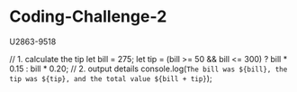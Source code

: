 # Coding-Challenge-2
U2863-9518

// 1. calculate the tip
let bill = 275;
let tip = (bill >= 50 && bill <= 300) ? bill * 0.15 : bill * 0.20;
// 2. output details
console.log(`The bill was ${bill}, the tip was ${tip}, and the total value ${bill + tip}`);
